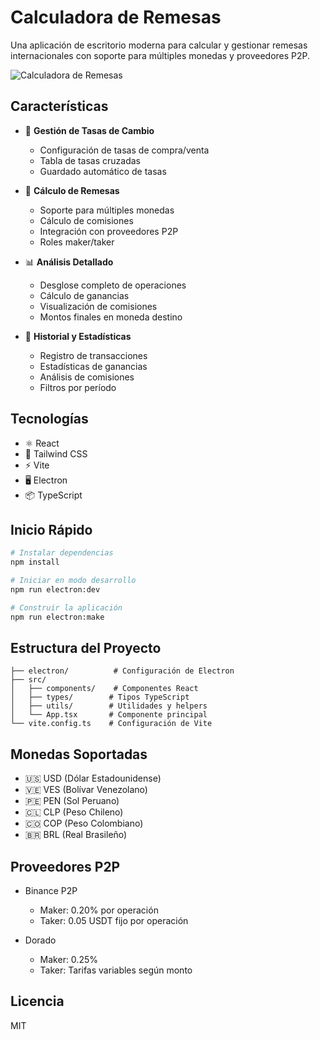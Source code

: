 # Calculadora de Remesas

Una aplicación de escritorio moderna para calcular y gestionar remesas internacionales con soporte para múltiples monedas y proveedores P2P.

![Calculadora de Remesas](https://images.pexels.com/photos/4386158/pexels-photo-4386158.jpeg?auto=compress&cs=tinysrgb&w=1260&h=750&dpr=2)

## Características

- 💱 **Gestión de Tasas de Cambio**
  - Configuración de tasas de compra/venta
  - Tabla de tasas cruzadas
  - Guardado automático de tasas

- 🔄 **Cálculo de Remesas**
  - Soporte para múltiples monedas
  - Cálculo de comisiones
  - Integración con proveedores P2P
  - Roles maker/taker

- 📊 **Análisis Detallado**
  - Desglose completo de operaciones
  - Cálculo de ganancias
  - Visualización de comisiones
  - Montos finales en moneda destino

- 📝 **Historial y Estadísticas**
  - Registro de transacciones
  - Estadísticas de ganancias
  - Análisis de comisiones
  - Filtros por período

## Tecnologías

- ⚛️ React
- 🎨 Tailwind CSS
- ⚡ Vite
- 🖥️ Electron
- 📦 TypeScript

## Inicio Rápido

```bash
# Instalar dependencias
npm install

# Iniciar en modo desarrollo
npm run electron:dev

# Construir la aplicación
npm run electron:make
```

## Estructura del Proyecto

```
├── electron/          # Configuración de Electron
├── src/
│   ├── components/    # Componentes React
│   ├── types/        # Tipos TypeScript
│   ├── utils/        # Utilidades y helpers
│   └── App.tsx       # Componente principal
└── vite.config.ts    # Configuración de Vite
```

## Monedas Soportadas

- 🇺🇸 USD (Dólar Estadounidense)
- 🇻🇪 VES (Bolívar Venezolano)
- 🇵🇪 PEN (Sol Peruano)
- 🇨🇱 CLP (Peso Chileno)
- 🇨🇴 COP (Peso Colombiano)
- 🇧🇷 BRL (Real Brasileño)

## Proveedores P2P

- Binance P2P
  - Maker: 0.20% por operación
  - Taker: 0.05 USDT fijo por operación

- Dorado
  - Maker: 0.25%
  - Taker: Tarifas variables según monto

## Licencia

MIT
